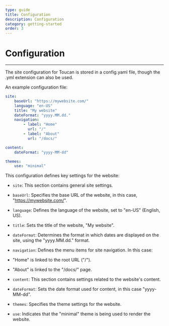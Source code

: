 ```yaml
---
type: guide
title: Configuration
description: Configuration
category: getting-started
order: 3
---
```


# Configuration
---

The site configuration for Toucan is stored in a config.yaml file, though the .yml extension can also be used.


An example configuration file:

```yaml
site:
    baseUrl: "https://mywebsite.com/"
    language: "en-US" 
    title: "My website" 
    dateFormat: "yyyy.MM.dd."
    navigation:
        - label: "Home"
          url: "/"
        - label: "About"
          url: "/docs/"

content:
    dateFormat: "yyyy-MM-dd" 

themes:
    use: "minimal" 
```

This configuration defines key settings for the website:

- `site`: This section contains general site settings.
  
- `baseUrl`: Specifies the base URL of the website, in this case, "https://mywebsite.com/".
- `language`: Defines the language of the website, set to "en-US" (English, US).
- `title`: Sets the title of the website, "My website".
- `dateFormat`: Determines the format in which dates are displayed on the site, using the "yyyy.MM.dd." format.
- `navigation`: Defines the menu items for site navigation. In this case:

- "Home" is linked to the root URL ("/").
- "About" is linked to the "/docs/" page.

- `content`: This section contains settings related to the website's content.
  
- `dateFormat`: Sets the date format used for content, in this case "yyyy-MM-dd".

- `themes`: Specifies the theme settings for the website.

- `use`: Indicates that the "minimal" theme is being used to render the website.